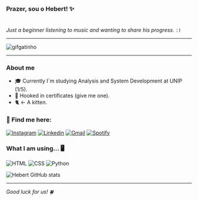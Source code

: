 ### Prazer, sou o Hebert! ✨

#

_Just a beginner listening to music and wanting to share his progress._ `:)`

<hr>

![gifgatinho](https://i.giphy.com/media/v1.Y2lkPTc5MGI3NjExNjNrMGVndHJjbGV1ZnQwd3diOW9xZ2JuZm5sc3hrN2RjMmFreGlwbSZlcD12MV9pbnRlcm5hbF9naWZfYnlfaWQmY3Q9Zw/MDJ9IbxxvDUQM/giphy.gif)

<hr>

### About me

- 🎓 Currently I`m studying Analysis and System Development at UNIP (1/5).
- 📜 Hooked in certificates (give me one).
- 🐈 <- A kitten.

### 💬 Find me here:

[![Instagram](https://img.shields.io/badge/Instagram-E4405F.svg?style=for-the-badge&logo=Instagram&logoColor=white)](https://www.instagram.com/ifgrior/?hl=pt-br)
[![Linkedin](https://img.shields.io/badge/LinkedIn-0A66C2.svg?style=for-the-badge&logo=LinkedIn&logoColor=white)](https://www.linkedin.com/in/diashebert/)
[![Gmail](https://img.shields.io/badge/Gmail-EA4335.svg?style=for-the-badge&logo=Gmail&logoColor=white)](diasshebert@gmail.com)
[![Spotify](https://img.shields.io/badge/Spotify-1DB954.svg?style=for-the-badge&logo=Spotify&logoColor=white)](https://open.spotify.com/user/22eyzudta6juwfiko6odnp4pa?si=244f259c169f483e)

### What I am using... 🖥️

![HTML](https://img.shields.io/badge/HTML5-E34F26.svg?style=for-the-badge&logo=HTML5&logoColor=white)
![CSS](https://img.shields.io/badge/CSS3-1572B6.svg?style=for-the-badge&logo=CSS3&logoColor=white)
![Python](https://img.shields.io/badge/Python-3776AB.svg?style=for-the-badge&logo=Python&logoColor=white)

<!-- ![JavaScript](https://img.shields.io/badge/JavaScript-F7DF1E.svg?style=for-the-badge&logo=JavaScript&logoColor=black) -->

![Hebert GitHub stats](https://github-readme-stats.vercel.app/api/top-langs/?username=hebertdias&layout=compact&theme=dark)

<hr>

_Good luck for us! 🍀_
